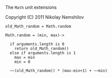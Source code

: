 The `Math` unit extensions

Copyright (C) 2011 Nikolay Nemshilov

```coffee-aside
old_Math_random = Math.random

Math.random = (min, max)->

  if arguments.length is 0
    return old_Math_random()
  else if arguments.length is 1
    max = min
    min = 0

  ~~(old_Math_random() * (max-min+1) + ~~min)
```
